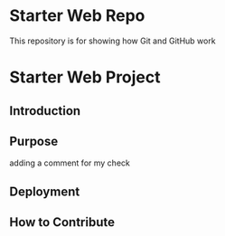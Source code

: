 # Starter Web Repo

This repository is for showing how Git and GitHub work
# Starter Web Project

## Introduction

## Purpose
adding a comment for my check 
## Deployment

## How to Contribute